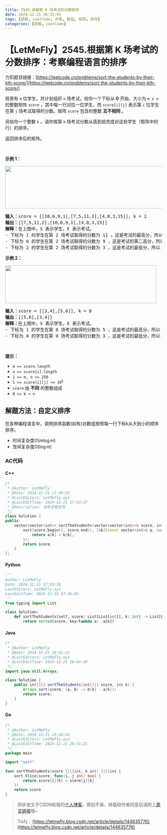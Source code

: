 ```yaml
---
title: 2545.根据第 K 场考试的分数排序
date: 2024-12-21 20:32:59
tags: [题解, LeetCode, 中等, 数组, 矩阵, 排序]
categories: [题解, LeetCode]
---
```


# 【LetMeFly】2545.根据第 K 场考试的分数排序：考察编程语言的排序

力扣题目链接：[https://leetcode.cn/problems/sort-the-students-by-their-kth-score/](https://leetcode.cn/problems/sort-the-students-by-their-kth-score/)

<p>班里有 <code>m</code> 位学生，共计划组织 <code>n</code> 场考试。给你一个下标从 <strong>0</strong> 开始、大小为 <code>m x n</code> 的整数矩阵 <code>score</code> ，其中每一行对应一位学生，而 <code>score[i][j]</code> 表示第 <code>i</code> 位学生在第 <code>j</code> 场考试取得的分数。矩阵 <code>score</code> 包含的整数&nbsp;<strong>互不相同</strong>&nbsp;。</p>

<p>另给你一个整数 <code>k</code> 。请你按第 <code>k</code> 场考试分数从高到低完成对这些学生（矩阵中的行）的排序。</p>

<p>返回排序后的矩阵。</p>

<p>&nbsp;</p>

<p><strong>示例 1：</strong></p>

<p><img alt="" src="https://assets.leetcode.com/uploads/2022/11/30/example1.png" style="width: 600px; height: 136px;" /></p>

<pre>
<strong>输入：</strong>score = [[10,6,9,1],[7,5,11,2],[4,8,3,15]], k = 2
<strong>输出：</strong>[[7,5,11,2],[10,6,9,1],[4,8,3,15]]
<strong>解释：</strong>在上图中，S 表示学生，E 表示考试。
- 下标为 1 的学生在第 2 场考试取得的分数为 11 ，这是考试的最高分，所以 TA 需要排在第一。
- 下标为 0 的学生在第 2 场考试取得的分数为 9 ，这是考试的第二高分，所以 TA 需要排在第二。
- 下标为 2 的学生在第 2 场考试取得的分数为 3 ，这是考试的最低分，所以 TA 需要排在第三。
</pre>

<p><strong>示例 2：</strong></p>

<p><img alt="" src="https://assets.leetcode.com/uploads/2022/11/30/example2.png" style="width: 486px; height: 121px;" /></p>

<pre>
<strong>输入：</strong>score = [[3,4],[5,6]], k = 0
<strong>输出：</strong>[[5,6],[3,4]]
<strong>解释：</strong>在上图中，S 表示学生，E 表示考试。
- 下标为 1 的学生在第 0 场考试取得的分数为 5 ，这是考试的最高分，所以 TA 需要排在第一。
- 下标为 0 的学生在第 0 场考试取得的分数为 3 ，这是考试的最低分，所以 TA 需要排在第二。
</pre>

<p>&nbsp;</p>

<p><strong>提示：</strong></p>

<ul>
	<li><code>m == score.length</code></li>
	<li><code>n == score[i].length</code></li>
	<li><code>1 &lt;= m, n &lt;= 250</code></li>
	<li><code>1 &lt;= score[i][j] &lt;= 10<sup>5</sup></code></li>
	<li><code>score</code> 由 <strong>不同</strong> 的整数组成</li>
	<li><code>0 &lt;= k &lt; n</code></li>
</ul>


    
## 解题方法：自定义排序

在各种编程语言中，调用排序函数(如有)对数组按照每一行下标$k$从大到小的顺序排序。

+ 时间复杂度$O(m\log m)$
+ 空间复杂度$O(\log m)$

### AC代码

#### C++

```cpp
/*
 * @Author: LetMeFly
 * @Date: 2024-12-21 17:49:59
 * @LastEditors: LetMeFly.xyz
 * @LastEditTime: 2024-12-21 17:53:37
 * @Description: 没有全程在写
 */
class Solution {
public:
    vector<vector<int>> sortTheStudents(vector<vector<int>>& score, int k) {
        sort(score.begin(), score.end(), [&k](const vector<int>& a, const vector<int>& b) {
            return a[k] > b[k];
        });
        return score;
    }
};
```

#### Python

```python
'''
Author: LetMeFly
Date: 2024-12-21 17:55:19
LastEditors: LetMeFly.xyz
LastEditTime: 2024-12-21 17:56:05
'''
from typing import List

class Solution:
    def sortTheStudents(self, score: List[List[int]], k: int) -> List[List[int]]:
        return sorted(score, key=lambda a: -a[k])
```

#### Java

```java
/*
 * @Author: LetMeFly
 * @Date: 2024-12-21 18:01:15
 * @LastEditors: LetMeFly.xyz
 * @LastEditTime: 2024-12-21 18:04:28
 */
import java.util.Arrays;

class Solution {
    public int[][] sortTheStudents(int[][] score, int k) {
        Arrays.sort(score, (a, b) -> b[k] - a[k]);
        return score;
    }
}
```

#### Go

```go
/*
 * @Author: LetMeFly
 * @Date: 2024-12-21 20:26:42
 * @LastEditors: LetMeFly.xyz
 * @LastEditTime: 2024-12-21 20:31:21
 */
package main

import "sort"

func sortTheStudents(score [][]int, k int) [][]int {
    sort.Slice(score, func(i, j int) bool {
        return score[i][k] > score[j][k]
    })
    return score
}
```

> 同步发文于CSDN和我的[个人博客](https://blog.letmefly.xyz/)，原创不易，转载经作者同意后请附上[原文链接](https://blog.letmefly.xyz/2024/12/21/LeetCode%202545.%E6%A0%B9%E6%8D%AE%E7%AC%ACK%E5%9C%BA%E8%80%83%E8%AF%95%E7%9A%84%E5%88%86%E6%95%B0%E6%8E%92%E5%BA%8F/)哦~
>
> Tisfy：[https://letmefly.blog.csdn.net/article/details/144635776](https://letmefly.blog.csdn.net/article/details/144635776)

